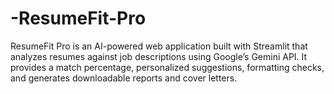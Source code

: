 # -ResumeFit-Pro
ResumeFit Pro is an AI-powered web application built with Streamlit that analyzes resumes against job descriptions using Google’s Gemini API. It provides a match percentage, personalized suggestions, formatting checks, and generates downloadable reports and cover letters.
